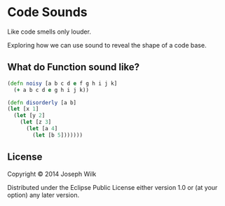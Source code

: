 # Code Sounds

Like code smells only louder. 

Exploring how we can use sound to reveal the shape of a code base.

## What do Function sound like?

```clojure
(defn noisy [a b c d e f g h i j k]
  (+ a b c d e g h i j k))
```

```clojure
(defn disorderly [a b]
(let [x 1]
  (let [y 2]
    (let [z 3]
      (let [a 4] 
        (let [b 5]))))))
```

## License

Copyright © 2014 Joseph Wilk

Distributed under the Eclipse Public License either version 1.0 or (at
your option) any later version.
